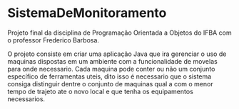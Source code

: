 # SistemaDeMonitoramento

Projeto final da disciplina de Programação Orientada a Objetos do IFBA com o professor Frederico Barbosa.

O projeto consiste em criar uma aplicação Java que ira gerenciar o uso de maquinas dispostas em um ambiente com a funcionalidade de movelas para onde necessario.
Cada maquina pode conter ou não um conjunto específico de ferramentas uteis, dito isso é necessario que o sistema consiga distinguir dentre o conjunto de maquinas qual a com o menor tempo de trajeto ate o novo local e que tenha os equipamentos necessarios.

